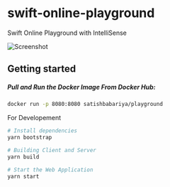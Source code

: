 # swift-online-playground
Swift Online Playground with IntelliSense 

![Screenshot](https://raw.githubusercontent.com/swift-playground/assets/master/Screenshot%20(27).png)

## Getting started

##### Pull and Run the Docker Image From Docker Hub:

```bash
docker run -p 8080:8080 satishbabariya/playground
```

For Developement

```sh
# Install dependencies
yarn bootstrap

# Building Client and Server
yarn build

# Start the Web Application
yarn start
```
